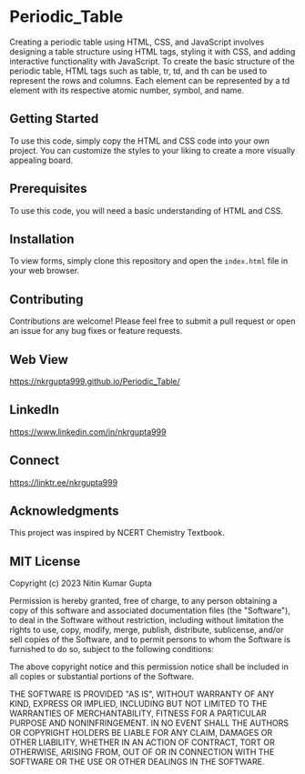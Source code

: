 # Periodic_Table
Creating a periodic table using HTML, CSS, and JavaScript involves designing a table structure using HTML tags, styling it with CSS, and adding interactive functionality with JavaScript.
To create the basic structure of the periodic table, HTML tags such as table, tr, td, and th can be used to represent the rows and columns. Each element can be represented by a td element with its respective atomic number, symbol, and name.

## Getting Started
To use this code, simply copy the HTML and CSS code into your own project. You can customize the styles to your liking to create a more visually appealing board.

## Prerequisites
To use this code, you will need a basic understanding of HTML and CSS.

## Installation
To view forms, simply clone this repository and open the `index.html` file in your web browser.

## Contributing
Contributions are welcome! Please feel free to submit a pull request or open an issue for any bug fixes or feature requests.

## Web View
https://nkrgupta999.github.io/Periodic_Table/

## LinkedIn 
https://www.linkedin.com/in/nkrgupta999

## Connect 
https://linktr.ee/nkrgupta999

## Acknowledgments
This project was inspired by NCERT Chemistry Textbook.

## MIT License

Copyright (c) 2023 Nitin Kumar Gupta

Permission is hereby granted, free of charge, to any person obtaining a copy of this software and associated documentation files (the "Software"), to deal in the Software without restriction, including without limitation the rights to use, copy, modify, merge, publish, distribute, sublicense, and/or sell copies of the Software, and to permit persons to whom the Software is furnished to do so, subject to the following conditions:

The above copyright notice and this permission notice shall be included in all copies or substantial portions of the Software.

THE SOFTWARE IS PROVIDED "AS IS", WITHOUT WARRANTY OF ANY KIND, EXPRESS OR IMPLIED, INCLUDING BUT NOT LIMITED TO THE WARRANTIES OF MERCHANTABILITY, FITNESS FOR A PARTICULAR PURPOSE AND NONINFRINGEMENT. IN NO EVENT SHALL THE AUTHORS OR COPYRIGHT HOLDERS BE LIABLE FOR ANY CLAIM, DAMAGES OR OTHER LIABILITY, WHETHER IN AN ACTION OF CONTRACT, TORT OR OTHERWISE, ARISING FROM, OUT OF OR IN CONNECTION WITH THE SOFTWARE OR THE USE OR OTHER DEALINGS IN THE SOFTWARE.

